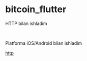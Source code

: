 # bitcoin_flutter
<p>HTTP bilan ishladim<p>
<br>
 <p>Platforma iOS/Android bilan ishladim</p>
<a href="https://pub.dev/packages/http">http</a>
